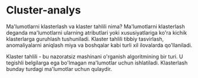 # Cluster-analys

Ma'lumotlarni klasterlash va klaster tahlili nima?
Ma'lumotlarni klasterlash deganda ma'lumotlarni ularning atributlari yoki xususiyatlariga ko'ra kichik klasterlarga guruhlash tushuniladi. Klaster tahlili tibbiy tasvirlash, anomaliyalarni aniqlash miya va boshqalar kabi turli xil ilovalarda qo'llaniladi.

Klaster tahlili - bu nazoratsiz mashinani o'rganish algoritmining bir turi. U tegishli belgilarga ega bo'lmagan ma'lumotlar uchun ishlatiladi. Klasterlash bunday turdagi ma'lumotlar uchun qulaydir.
